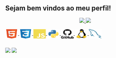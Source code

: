 ## Sejam bem vindos ao meu perfil!
<div align="center">
  <a href="https://github.com/Willian-Cruz">
  <img height="180em" src="https://github-readme-stats.vercel.app/api?username=Willian-Cruz&show_icons=true&theme=dracula&include_all_commits=true&count_private=true"/>
  <img height="180em" src="https://github-readme-stats.vercel.app/api/top-langs/?username=Willian-Cruz&layout=compact&langs_count=7&theme=dracula"/>
</div>
<div style="display: inline_block"><br>
  
  <img align="center" alt="Will-HTML" height="30" width="40" src="https://raw.githubusercontent.com/devicons/devicon/master/icons/html5/html5-original.svg">
  <img align="center" alt="Will-CSS" height="30" width="40" src="https://raw.githubusercontent.com/devicons/devicon/master/icons/css3/css3-original.svg">
  <img align="center" alt="Will-Js" height="30" width="40" src="https://raw.githubusercontent.com/devicons/devicon/master/icons/javascript/javascript-plain.svg">
  <img align="center" alt="Will-Python" height="30" width="40" src="https://raw.githubusercontent.com/devicons/devicon/master/icons/python/python-original.svg">
  <img align="center" alt="Will-Github" height="30" width="40" src="https://raw.githubusercontent.com/devicons/devicon/master/icons/github/github-original-wordmark.svg">
  <img align="center" alt="Will-Linux" height="30" width="40" src="https://raw.githubusercontent.com/devicons/devicon/master/icons/linux/linux-original.svg">
  <img align="center" alt="Will-Mysql" height="30" width="40" src="https://raw.githubusercontent.com/devicons/devicon/master/icons/mysql/mysql-original.svg">  
</div>
  

##
<div> 
  <a href = "mailto:willian.adolpho95@gmail.com"><img src="https://img.shields.io/badge/-Gmail-%23333?style=for-the-badge&logo=gmail&logoColor=white" target="_blank"></a>
  <a href="https://www.linkedin.com/in/willian-da-cruz-adolpho" target="_blank"><img src="https://img.shields.io/badge/-LinkedIn-%230077B5?style=for-the-badge&logo=linkedin&logoColor=white" target="_blank"></a>
</div>

